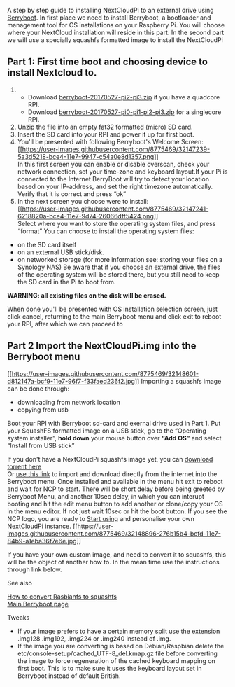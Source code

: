A step by step guide to installing NextCloudPi to an external drive using [Berryboot](https://github.com/maxnet/berryboot).
In first place we need to install Berryboot, a bootloader and management tool for OS installations on your Raspberry Pi. You will choose where your NextCloud installation will reside in this part.  In the second part we will use a  specially squashfs formatted image to install the NextCloudPi

## Part 1: First time boot and choosing device to install Nextcloud to.

1. - Download [berryboot-20170527-pi2-pi3.zip](http://downloads.sourceforge.net/project/berryboot/berryboot-20170527-pi2-pi3.zip) if you have a quadcore RPI.  
   - Download [berryboot-20170527-pi0-pi1-pi2-pi3.zip](http://downloads.sourceforge.net/project/berryboot/berryboot-20170527-pi0-pi1-pi2-pi3.zip) for a singlecore RPI.
2. Unzip the file into an empty fat32 formatted (micro) SD card.
3. Insert the SD card into your RPI and power it up for first boot.
4. You'll be presented with following Berryboot's Welcome Screen:
[[https://user-images.githubusercontent.com/8775469/32147239-5a3d5218-bce4-11e7-9947-c54a0e8d1357.png]]   
In this first screen you can enable or disable overscan, check your network connection, set your time-zone and keyboard layout.If your Pi is connected to the Internet BerryBoot will try to detect your location based on your IP-address, and set the right timezone automatically. Verify that it is correct and press “ok”
5. In the next screen you choose were to install:  
[[https://user-images.githubusercontent.com/8775469/32147241-6218820a-bce4-11e7-9d74-26066dff5424.png]]   
Select where you want to store the operating system files, and press “format”
You can choose to install the operating system files: 
- on the SD card itself
- on an external USB stick/disk.
- on networked storage (for more information see: storing your files on a Synology NAS)
Be aware that if you choose an external drive, the files of the operating system will be stored there, but you still need to keep the SD card in the Pi to boot from.

**WARNING: all existing files on the disk will be erased.**

When done you'll be presented with OS installation selection screen, just click cancel, returning to the main Berryboot menu and click exit to reboot your RPI, after which we can proceed to 

## Part 2 Import the NextCloudPi.img into the Berryboot menu
[[https://user-images.githubusercontent.com/8775469/32148601-d812147a-bcf9-11e7-96f7-f33faed236f2.jpg]]
Importing a squashfs image can be done through:
- downloading from network location
- copying from usb

Boot your RPI with Berryboot sd-card and exernal drive used in Part 1.
Put your SquashFS formatted image on a USB stick, go to the “Operating system installer”, **hold down** your mouse button over **“Add OS”** and select “Install from USB stick” 

If you don't have a NextCloudPi squashfs image yet, you can [download torrent here](https://ownyourbits.com/downloads/NextCloudPi_11-12-17_for_berryboot.img.torrent)  
Or [use this link](https://ownyourbits.com/downloads/NextCloudPi_11-12-17_for_berryboot.img) to import and download directly from the internet into the Berryboot menu.
Once installed and available in the menu hit exit to reboot and wait for NCP to start. 
There will be short delay before being greeted by Berryboot Menu, and another 10sec delay, in which you can interupt booting and hit the edit menu button to add another or clone/copy your OS in the menu editor. If not just wait 10sec or hit the boot button. If you see the NCP logo, you are ready to [Start using](https://github.com/nextcloud/nextcloudpi/wiki/How-to-access-NextCloudPi) and personalise your own NextCloudPi instance.
[[https://user-images.githubusercontent.com/8775469/32148896-276b15b4-bcfd-11e7-84b9-a1eba36f7e6e.jpg]]

If you have your own custom image, and need to convert it to squashfs, this will be the object of another how to. In the mean time use the instructions through link below.

See also

[How to convert Rasbianfs to squashfs](http://www.berryterminal.com/doku.php/berryboot/adding_custom_distributions)  
[Main Berryboot page](http://www.berryterminal.com/doku.php/berryboot)  

Tweaks
- If your image prefers to have a certain memory split use the extension .img128 .img192, .img224 or .img240 instead of .img.
- If the image you are converting is based on Debian/Raspbian delete the etc/console-setup/cached_UTF-8_del.kmap.gz file before converting the image to force regeneration of the cached keyboard mapping on first boot. This is to make sure it uses the keyboard layout set in Berryboot instead of default British.
